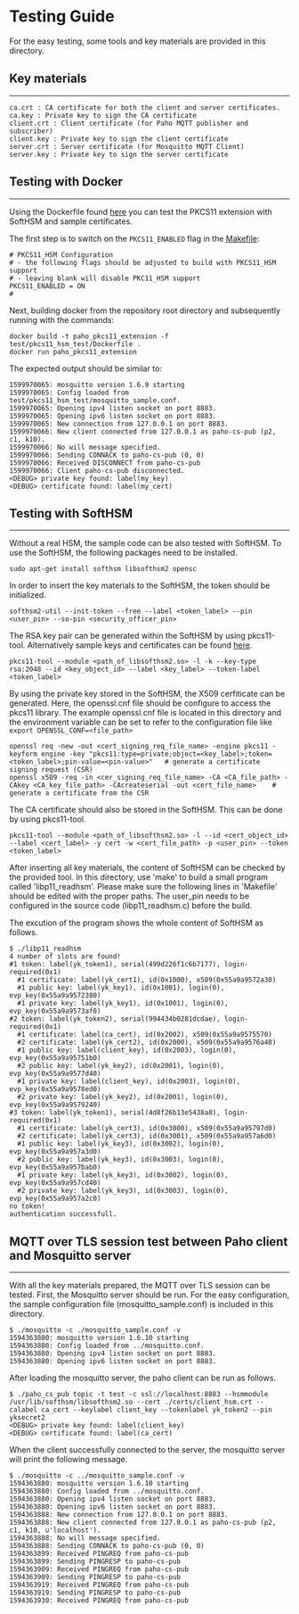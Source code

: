 # Testing Guide

For the easy testing, some tools and key materials are provided in this directory.

## Key materials
------

```
ca.crt : CA certificate for both the client and server certificates. 
ca.key : Private key to sign the CA certificate
client.crt : Client certificate (for Paho MQTT publisher and subscriber)
client.key : Private key to sign the client certificate
server.crt : Server certificate (for Mosquitto MQTT Client)
server.key : Private key to sign the server certificate
```

## Testing with Docker
------

Using the Dockerfile found [here](./Dockerfile) you can test the PKCS11 extension with SoftHSM and sample certificates. 

The first step is to switch on the `PKCS11_ENABLED` flag in the [Makefile](../../Makefile):
```
# PKCS11_HSM Configuration
# - the following flags should be adjusted to build with PKCS11_HSM support
# - leaving blank will disable PKC11_HSM support
PKCS11_ENABLED = ON
#
```

Next, building docker from the repository root directory and subsequently running with the commands:

```
docker build -t paho_pkcs11_extension -f test/pkcs11_hsm_test/Dockerfile .
docker run paho_pkcs11_extension
```

The expected output should be similar to:

```
1599970065: mosquitto version 1.6.9 starting
1599970065: Config loaded from test/pkcs11_hsm_test/mosquitto_sample.conf.
1599970065: Opening ipv4 listen socket on port 8883.
1599970065: Opening ipv6 listen socket on port 8883.
1599970065: New connection from 127.0.0.1 on port 8883.
1599970066: New client connected from 127.0.0.1 as paho-cs-pub (p2, c1, k10).
1599970066: No will message specified.
1599970066: Sending CONNACK to paho-cs-pub (0, 0)
1599970066: Received DISCONNECT from paho-cs-pub
1599970066: Client paho-cs-pub disconnected.
<DEBUG> private key found: label(my_key)
<DEBUG> certificate found: label(my_cert)
```

## Testing with SoftHSM
------

Without a real HSM, the sample code can be also tested with SoftHSM. To use the SoftHSM, the following packages need to be installed.

```
sudo apt-get install softhsm libsofthsm2 opensc
```

In order to insert the key materials to the SoftHSM, the token should be initialized.

```
softhsm2-util --init-token --free --label <token_label> --pin <user_pin> --so-pin <security_officer_pin>
```

The RSA key pair can be generated within the SoftHSM by using pkcs11-tool. Alternatively sample keys and certificates can be found [here](./certs).

```
pkcs11-tool --module <path_of_libsofthsm2.so> -l -k --key-type rsa:2048 --id <key_object_id> --label <key_label> --token-label <token_label>
```

By using the private key stored in the SoftHSM, the X509 cerfiticate can be generated. Here, the openssl.cnf file should be configure to access the pkcs11 library. The example openssl.cnf file is located in this directory and the environment variable can be set to refer to the configuration file like `export OPENSSL_CONF=<file_path>`

```
openssl req -new -out <cert_signing_req_file_name> -engine pkcs11 -keyform engine -key "pkcs11:type=private;object=<key_label>;token=<token_label>;pin-value=<pin-value>"   # generate a certificate signing request (CSR)
openssl x509 -req -in <cer_signing_req_file_name> -CA <CA_file_path> -CAkey <CA_key_file_path> -CAcreateserial -out <cert_file_name>    # generate a certificate from the CSR

```

The CA certificate should also be stored in the SoftHSM. This can be done by using pkcs11-tool.

```
pkcs11-tool --module <path_of_libsofthsm2.so> -l --id <cert_object_id> --label <cert_label> -y cert -w <cert_file_path> -p <user_pin> --token <token_label>
```

After inserting all key materials, the content of SoftHSM can be checked by the provided tool. In this directory, use 'make' to build a small program called 'libp11_readhsm'. Please make sure the following lines in 'Makefile' should be edited with the proper paths. The user_pin needs to be configured in the source code (libp11_readhsm.c) before the build.

The excution of the program shows the whole content of SoftHSM as follows.

```
$ ./libp11_readhsm
4 number of slots are found!
#1 token: label(yk_token1), serial(499d226f1c6b7177), login-required(0x1)
  #1 certificate: label(yk_cert1), id(0x1000), x509(0x55a9a9572a30)
  #1 public key: label(yk_key1), id(0x1001), login(0), evp_key(0x55a9a9572380)
  #1 private key: label(yk_key1), id(0x1001), login(0), evp_key(0x55a9a9573af0)
#2 token: label(yk_token2), serial(994434b0281dcdae), login-required(0x1)
  #1 certificate: label(ca_cert), id(0x2002), x509(0x55a9a9575570)
  #2 certificate: label(yk_cert2), id(0x2000), x509(0x55a9a9576a40)
  #1 public key: label(client_key), id(0x2003), login(0), evp_key(0x55a9a95751b0)
  #2 public key: label(yk_key2), id(0x2001), login(0), evp_key(0x55a9a9577d40)
  #1 private key: label(client_key), id(0x2003), login(0), evp_key(0x55a9a9578ed0)
  #2 private key: label(yk_key2), id(0x2001), login(0), evp_key(0x55a9a9579240)
#3 token: label(yk_token1), serial(4d8f26b13e5438a8), login-required(0x1)
  #1 certificate: label(yk_cert3), id(0x3000), x509(0x55a9a95797d0)
  #2 certificate: label(yk_cert3), id(0x3001), x509(0x55a9a957a6d0)
  #1 public key: label(yk_key3), id(0x3002), login(0), evp_key(0x55a9a957a3d0)
  #2 public key: label(yk_key3), id(0x3003), login(0), evp_key(0x55a9a957bab0)
  #1 private key: label(yk_key3), id(0x3002), login(0), evp_key(0x55a9a957cd40)
  #2 private key: label(yk_key3), id(0x3003), login(0), evp_key(0x55a9a957a2c0)
no token!
authentication successfull.

```

## MQTT over TLS session test between Paho client and Mosquitto server
------

With all the key materials prepared, the MQTT over TLS session can be tested. First, the Mosquitto server should be run. For the easy configuration, the sample configuration file (mosquitto_sample.conf) is included in this directory.

```
$ ./mosquitto -c ./mosquitto_sample.conf -v
1594363880: mosquitto version 1.6.10 starting
1594363880: Config loaded from ../mosquitto.conf.
1594363880: Opening ipv4 listen socket on port 8883.
1594363880: Opening ipv6 listen socket on port 8883.

```

After loading the mosquitto server, the paho client can be run as follows.

```
$ ./paho_cs_pub topic -t test -c ssl://localhost:8883 --hsmmodule /usr/lib/softhsm/libsofthsm2.so --cert ./certs/client_hsm.crt --calabel ca_cert --keylabel client_key --tokenlabel yk_token2 --pin yksecret2
<DEBUG> private key found: label(client_key)
<DEBUG> certificate found: label(ca_cert)
```

When the client successfully connected to the server, the mosquitto server will print the following message.

```
$ ./mosquitto -c ../mosquitto_sample.conf -v
1594363880: mosquitto version 1.6.10 starting
1594363880: Config loaded from ../mosquitto.conf.
1594363880: Opening ipv4 listen socket on port 8883.
1594363880: Opening ipv6 listen socket on port 8883.
1594363888: New connection from 127.0.0.1 on port 8883.
1594363888: New client connected from 127.0.0.1 as paho-cs-pub (p2, c1, k10, u'localhost').
1594363888: No will message specified.
1594363888: Sending CONNACK to paho-cs-pub (0, 0)
1594363899: Received PINGREQ from paho-cs-pub
1594363899: Sending PINGRESP to paho-cs-pub
1594363909: Received PINGREQ from paho-cs-pub
1594363909: Sending PINGRESP to paho-cs-pub
1594363919: Received PINGREQ from paho-cs-pub
1594363919: Sending PINGRESP to paho-cs-pub
1594363930: Received PINGREQ from paho-cs-pub
```

